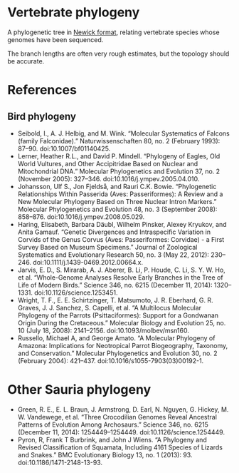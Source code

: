 # Vertebrate phylogeny
A phylogenetic tree in [Newick format](http://evolution.genetics.washington.edu/phylip/newick_doc.html), relating vertebrate species whose genomes have been sequenced.

The branch lengths are often very rough estimates, but the topology should be accurate.
# References
## Bird phylogeny
- Seibold, I., A. J. Helbig, and M. Wink. “Molecular Systematics of Falcons (family Falconidae).” Naturwissenschaften 80, no. 2 (February 1993): 87–90. doi:10.1007/bf01140425.
- Lerner, Heather R.L., and David P. Mindell. “Phylogeny of Eagles, Old World Vultures, and Other Accipitridae Based on Nuclear and Mitochondrial DNA.” Molecular Phylogenetics and Evolution 37, no. 2 (November 2005): 327–346. doi:10.1016/j.ympev.2005.04.010.
- Johansson, Ulf S., Jon Fjeldså, and Rauri C.K. Bowie. “Phylogenetic Relationships Within Passerida (Aves: Passeriformes): A Review and a New Molecular Phylogeny Based on Three Nuclear Intron Markers.” Molecular Phylogenetics and Evolution 48, no. 3 (September 2008): 858–876. doi:10.1016/j.ympev.2008.05.029.
- Haring, Elisabeth, Barbara Däubl, Wilhelm Pinsker, Alexey Kryukov, and Anita Gamauf. “Genetic Divergences and Intraspecific Variation in Corvids of the Genus Corvus (Aves: Passeriformes: Corvidae) - a First Survey Based on Museum Specimens.” Journal of Zoological Systematics and Evolutionary Research 50, no. 3 (May 22, 2012): 230–246. doi:10.1111/j.1439-0469.2012.00664.x.
- Jarvis, E. D., S. Mirarab, A. J. Aberer, B. Li, P. Houde, C. Li, S. Y. W. Ho, et al. “Whole-Genome Analyses Resolve Early Branches in the Tree of Life of Modern Birds.” Science 346, no. 6215 (December 11, 2014): 1320–1331. doi:10.1126/science.1253451.
- Wright, T. F., E. E. Schirtzinger, T. Matsumoto, J. R. Eberhard, G. R. Graves, J. J. Sanchez, S. Capelli, et al. “A Multilocus Molecular Phylogeny of the Parrots (Psittaciformes): Support for a Gondwanan Origin During the Cretaceous.” Molecular Biology and Evolution 25, no. 10 (July 18, 2008): 2141–2156. doi:10.1093/molbev/msn160.
- Russello, Michael A, and George Amato. “A Molecular Phylogeny of Amazona: Implications for Neotropical Parrot Biogeography, Taxonomy, and Conservation.” Molecular Phylogenetics and Evolution 30, no. 2 (February 2004): 421–437. doi:10.1016/s1055-7903(03)00192-1.
# Other Sauria phylogeny
- Green, R. E., E. L. Braun, J. Armstrong, D. Earl, N. Nguyen, G. Hickey, M. W. Vandewege, et al. “Three Crocodilian Genomes Reveal Ancestral Patterns of Evolution Among Archosaurs.” Science 346, no. 6215 (December 11, 2014): 1254449–1254449. doi:10.1126/science.1254449.
- Pyron, R, Frank T Burbrink, and John J Wiens. “A Phylogeny and Revised Classification of Squamata, Including 4161 Species of Lizards and Snakes.” BMC Evolutionary Biology 13, no. 1 (2013): 93. doi:10.1186/1471-2148-13-93.
